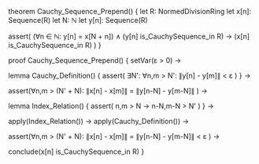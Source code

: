 theorem Cauchy_Sequence_Prepend() {
  let R: NormedDivisionRing
  let x[n]: Sequence(R)
  let N: ℕ
  let y[n]: Sequence(R)
  
  assert(
    (∀n ∈ ℕ: y[n] = x[N + n]) ∧
    (y[n] is_CauchySequence_in R) →
    (x[n] is_CauchySequence_in R)
  )
}

proof Cauchy_Sequence_Prepend() {
  setVar(ε > 0) →
  
  lemma Cauchy_Definition() {
    assert(
      ∃N': ∀n,m > N': ∥y[n] - y[m]∥ < ε
    )
  } →
  
  assert(∀n,m > (N' + N): 
    ∥x[n] - x[m]∥ = ∥y[n-N] - y[m-N]∥
  ) →
  
  lemma Index_Relation() {
    assert(
      n,m > N → n-N,m-N > N'
    )
  } →
  
  apply(Index_Relation()) →
  apply(Cauchy_Definition()) →
  
  assert(∀n,m > (N' + N):
    ∥x[n] - x[m]∥ = ∥y[n-N] - y[m-N]∥ < ε
  ) →
  
  conclude(x[n] is_CauchySequence_in R)
}